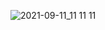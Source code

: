 ![2021-09-11_11 11 11](https://user-images.githubusercontent.com/78136681/132937934-809f55e1-7f6e-4dae-bea2-94e7e4b8dfc4.png)
